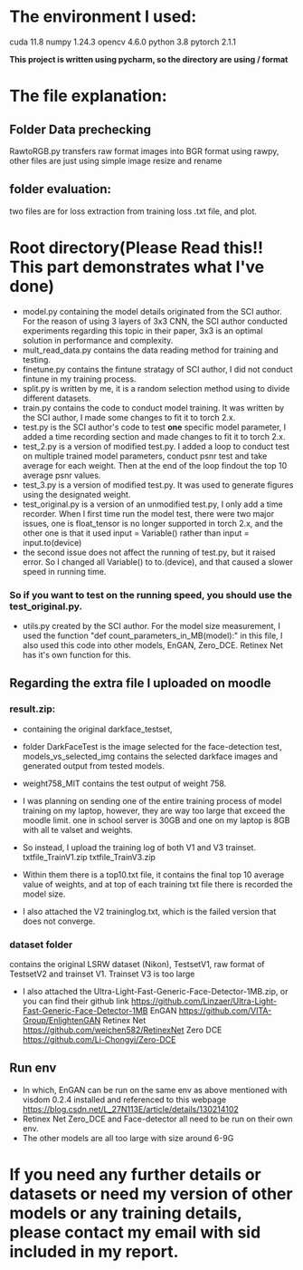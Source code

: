 # The environment I used:
cuda 11.8
numpy 1.24.3
opencv 4.6.0
python 3.8
pytorch 2.1.1

**This project is written using pycharm, so the directory are using / format**

# The file explanation:
## Folder Data prechecking
RawtoRGB.py transfers raw format images into BGR format using rawpy, other files are just using simple image resize and rename


## folder evaluation:
two files are for loss extraction from training loss .txt file, and plot.

# Root directory(Please Read this!! This part demonstrates what I've done)
- model.py containing the model details originated from the SCI author. For the reason of using 3 layers of 3x3 CNN, the SCI author conducted experiments regarding this topic in their paper, 3x3 is an optimal solution in performance and complexity.
- mult_read_data.py contains the data reading method for training and testing.
- finetune.py contains the fintune stratagy of SCI author, I did not conduct fintune in my training process.
- split.py is written by me, it is a random selection method using to divide different datasets.
- train.py contains the code to conduct model training. It was written by the SCI author, I made some changes to fit it to torch 2.x.
- test.py is the SCI author's code to test **one** specific model parameter, I added a time recording section and made changes to fit it to torch 2.x.
- test_2.py is a version of modified test.py. I added a loop to conduct test on multiple trained model parameters, conduct psnr test and take average for each weight. Then at the end of the loop findout the top 10 average psnr values.
- test_3.py is a version of modified test.py. It was used to generate figures using the designated weight.
- test_original.py is a version of an unmodified test.py, I only add a time recorder. When I first time run the model test, there were two major issues, one is float_tensor is no longer supported in torch 2.x, and the other one is that it used input = Variable() rather than input = input.to(device)
- the second issue does not affect the running of test.py, but it raised error. So I changed all Variable() to to.(device), and that caused a slower speed in running time. 
### So if you want to test on the running speed, you should use the test_original.py. 
- utils.py created by the SCI author. For the model size measurement, I used the function "def count_parameters_in_MB(model):" in this file, I also used this code into other models, EnGAN, Zero_DCE. Retinex Net has it's own function for this.


## Regarding the extra file I uploaded on moodle

### result.zip:
  - containing the original darkface_testset,
  - folder DarkFaceTest is the image selected for the face-detection test, models_vs_selected_img contains the selected darkface images and generated output from tested models.
  - weight758_MIT contains the test output of weight 758.

- I was planning on sending one of the entire training process of model training on my laptop, however, they are way too large that exceed the moodle limit. one in school server is 30GB and one on my laptop is 8GB with all te valset and weights.

- So instead, I upload the training log of both V1 and V3 trainset.
txtfile_TrainV1.zip
txtfile_TrainV3.zip
- Within them there is a top10.txt file, it contains the final top 10 average value of weights, and at top of each training txt file there is recorded the model size.
- I also attached the V2 traininglog.txt, which is the failed version that does not converge.

### dataset folder
contains the original LSRW dataset (Nikon), TestsetV1, raw format of TestsetV2 and trainset V1. Trainset V3 is too large

- I also attached the Ultra-Light-Fast-Generic-Face-Detector-1MB.zip, or you can find their github link https://github.com/Linzaer/Ultra-Light-Fast-Generic-Face-Detector-1MB
EnGAN https://github.com/VITA-Group/EnlightenGAN
Retinex Net https://github.com/weichen582/RetinexNet
Zero DCE https://github.com/Li-Chongyi/Zero-DCE
## Run env
- In which, EnGAN can be run on the same env as above mentioned with visdom  0.2.4 installed and referenced to this webpage https://blog.csdn.net/L_27N113E/article/details/130214102
- Retinex Net Zero_DCE and Face-detector all need to be run on their own env.
- The other models are all too large with size around 6-9G

# If you need any further details or datasets or need my version of other models or any training details, please contact my email with sid included in my report.

